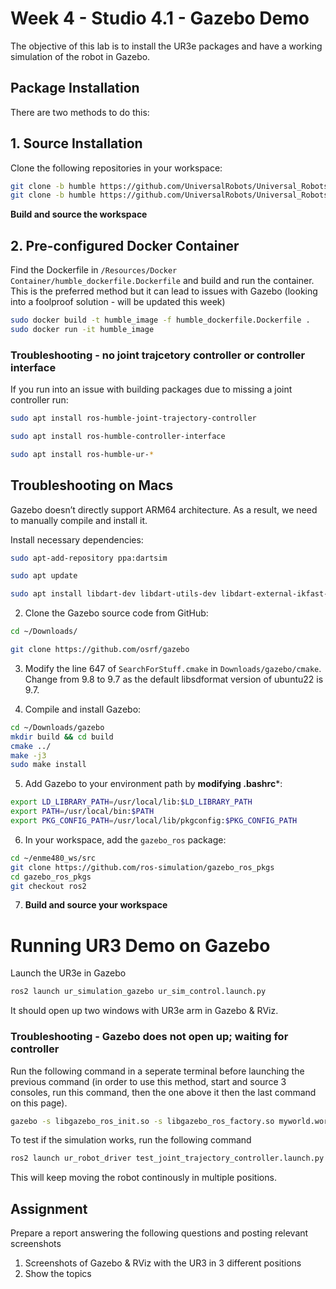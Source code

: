 # Week 4 - Studio 4.1 - Gazebo Demo

The objective of this lab is to install the UR3e packages and have a working simulation of the robot in Gazebo.

## Package Installation

There are two methods to do this:

## 1. Source Installation

Clone the following repositories in your workspace:

```bash
git clone -b humble https://github.com/UniversalRobots/Universal_Robots_ROS2_Driver.git
git clone -b humble https://github.com/UniversalRobots/Universal_Robots_ROS2_Gazebo_Simulation.git
```

**Build and source the workspace**


## 2. Pre-configured Docker Container

Find the Dockerfile in ```/Resources/Docker Container/humble_dockerfile.Dockerfile``` and build and run the container. This is the preferred method but it can lead to issues with Gazebo (looking into a foolproof solution - will be updated this week)

```bash
sudo docker build -t humble_image -f humble_dockerfile.Dockerfile .
sudo docker run -it humble_image
```


### Troubleshooting - no joint trajcetory controller or controller interface

If you run into an issue with building packages due to missing a joint controller run:

``` bash
sudo apt install ros-humble-joint-trajectory-controller

sudo apt install ros-humble-controller-interface

sudo apt install ros-humble-ur-*
```

## Troubleshooting on Macs

Gazebo doesn’t directly support ARM64 architecture. As a result, we need to manually compile and install it.

Install necessary dependencies:

```bash
sudo apt-add-repository ppa:dartsim

sudo apt update

sudo apt install libdart-dev libdart-utils-dev libdart-external-ikfast-dev libsdformat9-dev libfreeimage-dev libprotoc-dev libprotobuf-dev protobuf-compiler freeglut3-dev libcurl4-openssl-dev libtinyxml-dev libtinyxml2-dev libtar-dev libtbb-dev libogre-1.9-dev libxml2-dev pkg-config qtbase5-dev libqwt-qt5-dev libltdl-dev libgts-dev libboost-thread-dev libboost-system-dev libboost-filesystem-dev libboost-program-options-dev libboost-regex-dev libboost-iostreams-dev libsimbody-dev libignition-common3-dev libignition-fuel-tools4-dev libignition-transport8-dev libignition-math6-dev libignition-msgs5-dev
```

2. Clone the Gazebo source code from GitHub:
```bash
cd ~/Downloads/

git clone https://github.com/osrf/gazebo
```


3. Modify the line 647 of ```SearchForStuff.cmake``` in ```Downloads/gazebo/cmake```. Change from 9.8 to 9.7 as the default libsdformat version of ubuntu22 is 9.7.

4. Compile and install Gazebo:

```bash
cd ~/Downloads/gazebo
mkdir build && cd build
cmake ../
make -j3
sudo make install
```

5. Add Gazebo to your environment path by **modifying .bashrc***:

```bash
export LD_LIBRARY_PATH=/usr/local/lib:$LD_LIBRARY_PATH
export PATH=/usr/local/bin:$PATH
export PKG_CONFIG_PATH=/usr/local/lib/pkgconfig:$PKG_CONFIG_PATH
```


6. In your workspace, add the ```gazebo_ros``` package:

```bash
cd ~/enme480_ws/src
git clone https://github.com/ros-simulation/gazebo_ros_pkgs
cd gazebo_ros_pkgs
git checkout ros2
```

7. **Build and source your workspace**


# Running UR3 Demo on Gazebo

Launch the UR3e in Gazebo

```bash
ros2 launch ur_simulation_gazebo ur_sim_control.launch.py
```

It should open up two windows with UR3e arm in Gazebo & RViz. 

### Troubleshooting - Gazebo does not open up; waiting for controller

Run the following command in a seperate terminal before launching the previous command (in order to use this method, start and source 3 consoles, run this command, then the one above it then the last command on this page).

```bash
gazebo -s libgazebo_ros_init.so -s libgazebo_ros_factory.so myworld.world
```

To test if the simulation works, run the following command

```bash
ros2 launch ur_robot_driver test_joint_trajectory_controller.launch.py
```
This will keep moving the robot continously in multiple positions.



## Assignment

Prepare a report answering the following questions and posting relevant screenshots
1. Screenshots of Gazebo & RViz with the UR3 in 3 different positions
2. Show the topics 
